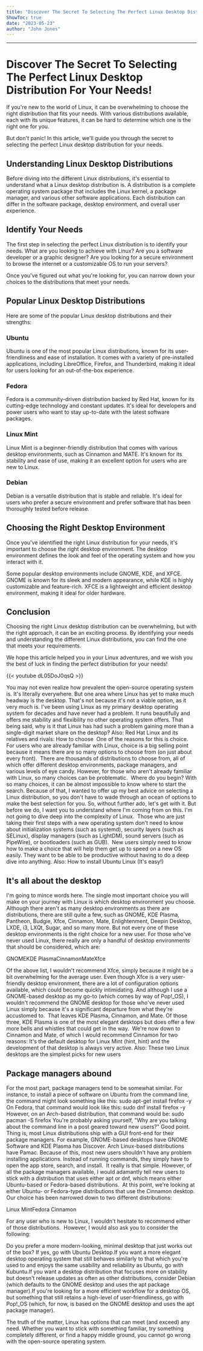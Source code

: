 ```yaml
---
title: "Discover The Secret To Selecting The Perfect Linux Desktop Distribution For Your Needs!"
ShowToc: true 
date: "2023-05-23"
author: "John Jones"
---
```

*****
# Discover The Secret To Selecting The Perfect Linux Desktop Distribution For Your Needs!

If you're new to the world of Linux, it can be overwhelming to choose the right distribution that fits your needs. With various distributions available, each with its unique features, it can be hard to determine which one is the right one for you.

But don't panic! In this article, we'll guide you through the secret to selecting the perfect Linux desktop distribution for your needs.

## Understanding Linux Desktop Distributions

Before diving into the different Linux distributions, it's essential to understand what a Linux desktop distribution is. A distribution is a complete operating system package that includes the Linux kernel, a package manager, and various other software applications. Each distribution can differ in the software package, desktop environment, and overall user experience.

## Identify Your Needs

The first step in selecting the perfect Linux distribution is to identify your needs. What are you looking to achieve with Linux? Are you a software developer or a graphic designer? Are you looking for a secure environment to browse the internet or a customizable OS to run your servers?

Once you've figured out what you're looking for, you can narrow down your choices to the distributions that meet your needs.

## Popular Linux Desktop Distributions

Here are some of the popular Linux desktop distributions and their strengths:

### Ubuntu

Ubuntu is one of the most popular Linux distributions, known for its user-friendliness and ease of installation. It comes with a variety of pre-installed applications, including LibreOffice, Firefox, and Thunderbird, making it ideal for users looking for an out-of-the-box experience.

### Fedora

Fedora is a community-driven distribution backed by Red Hat, known for its cutting-edge technology and constant updates. It's ideal for developers and power users who want to stay up-to-date with the latest software packages.

### Linux Mint

Linux Mint is a beginner-friendly distribution that comes with various desktop environments, such as Cinnamon and MATE. It's known for its stability and ease of use, making it an excellent option for users who are new to Linux.

### Debian

Debian is a versatile distribution that is stable and reliable. It's ideal for users who prefer a secure environment and prefer software that has been thoroughly tested before release.

## Choosing the Right Desktop Environment

Once you've identified the right Linux distribution for your needs, it's important to choose the right desktop environment. The desktop environment defines the look and feel of the operating system and how you interact with it.

Some popular desktop environments include GNOME, KDE, and XFCE. GNOME is known for its sleek and modern appearance, while KDE is highly customizable and feature-rich. XFCE is a lightweight and efficient desktop environment, making it ideal for older hardware.

## Conclusion

Choosing the right Linux desktop distribution can be overwhelming, but with the right approach, it can be an exciting process. By identifying your needs and understanding the different Linux distributions, you can find the one that meets your requirements.

We hope this article helped you in your Linux adventures, and we wish you the best of luck in finding the perfect distribution for your needs!

{{< youtube dL05DoJ0qsQ >}} 



You may not even realize how prevalent the open-source operating system is. It's literally everywhere.
But one area where Linux has yet to make much headway is the desktop. That's not because it's not a viable option, as it very much is. I've been using Linux as my primary desktop operating system for decades and have never had a problem. It runs beautifully and offers me stability and flexibility no other operating system offers.
That being said, why is it that Linux has had such a problem gaining more than a single-digit market share on the desktop?
Also: Red Hat Linux and its relatives and rivals: How to choose 
One of the reasons for this is choice. For users who are already familiar with Linux, choice is a big selling point because it means there are so many options to choose from (on just about every front). 
There are thousands of distributions to choose from, all of which offer different desktop environments, package managers, and various levels of eye candy. However, for those who aren't already familiar with Linux, so many choices can be problematic. 
Where do you begin? With so many choices, it can be almost impossible to know where to start the search. Because of that, I wanted to offer up my best advice on selecting a Linux distribution, so you don't have to wade through an ocean of options to make the best selection for you.
So, without further ado, let's get with it.
But before we do, I want you to understand where I'm coming from on this. I'm not going to dive deep into the complexity of Linux. 
Those who are just taking their first steps with a new operating system don't need to know about initialization systems (such as systemd), security layers (such as SELinux), display managers (such as LightDM), sound servers (such as PipeWire), or bootloaders (such as GUB). 
New users simply need to know how to make a choice that will help them get up to speed on a new OS easily. They want to be able to be productive without having to do a deep dive into anything.
Also: How to install Ubuntu Linux (It's easy!)

 
## It's all about the desktop


I'm going to mince words here. The single most important choice you will make on your journey with Linux is which desktop environment you choose. Although there aren't as many desktop environments as there are distributions, there are still quite a few, such as GNOME, KDE Plasma, Pantheon, Budgie, Xfce, Cinnamon, Mate, Enlightenment, Deepin Desktop, LXDE, i3, LXQt, Sugar, and so many more. But not every one of these desktop environments is the right choice for a new user.
For those who've never used Linux, there really are only a handful of desktop environments that should be considered, which are:

 
GNOMEKDE PlasmaCinnamonMateXfce


Of the above list, I wouldn't recommend Xfce, simply because it might be a bit overwhelming for the average user. Even though Xfce is a very user-friendly desktop environment, there are a lot of configuration options available, which could become quickly intimidating. And although I use a GNOME-based desktop as my go-to (which comes by way of Pop!_OS), I wouldn't recommend the GNOME desktop for those who've never used Linux simply because it's a significant departure from what they're accustomed to. 
That leaves KDE Plasma, Cinnamon, and Mate. Of those three, KDE Plasma is one of the most elegant desktops but does offer a few more bells and whistles that could get in the way. 
We're now down to Cinnamon and Mate, of which I would recommend Cinnamon for two reasons: It's the default desktop for Linux Mint (hint, hint) and the development of that desktop is always very active.
Also: These two Linux desktops are the simplest picks for new users

 
## Package managers abound


For the most part, package managers tend to be somewhat similar. For instance, to install a piece of software on Ubuntu from the command line, the command might look something like this:
sudo apt-get install firefox -y
On Fedora, that command would look like this:
sudo dnf install firefox -y
However, on an Arch-based distribution, that command would be:
sudo pacman -S firefox
You're probably asking yourself, "Why are you talking about the command line in a post geared toward new users?" Good point. Thing is, most Linux distributions ship with a GUI front-end for their package managers. For example, GNOME-based desktops have GNOME Software and KDE Plasma has Discover. Arch Linux-based distributions have Pamac. Because of this, most new users shouldn't have any problem installing applications. Instead of running commands, they simply have to open the app store, search, and install. 
It really is that simple. However, of all the package managers available, I would adamantly tell new users to stick with a distribution that uses either apt or dnf, which means either Ubuntu-based or Fedora-based distributions. 
At this point, we're looking at either Ubuntu- or Fedora-type distributions that use the Cinnamon desktop. Our choice has been narrowed down to two different distributions:

 
Linux MintFedora Cinnamon


For any user who is new to Linux, I wouldn't hesitate to recommend either of those distributions. 
However, I would also ask you to consider the following:

 
Do you prefer a more modern-looking, minimal desktop that just works out of the box? If yes, go with Ubuntu Desktop.If you want a more elegant desktop operating system that still behaves similarly to that which you're used to and enjoys the same usability and reliability as Ubuntu, go with Kubuntu.If you want a desktop distribution that focuses more on stability but doesn't release updates as often as other distributions, consider Debian (which defaults to the GNOME desktop and uses the apt package manager).If you're looking for a more efficient workflow for a desktop OS, but something that still retains a high-level of user-friendliness, go with Pop!_OS (which, for now, is based on the GNOME desktop and uses the apt package manager).


The truth of the matter, Linux has options that can meet (and exceed) any need. Whether you want to stick with something familiar, try something completely different, or find a happy middle ground, you cannot go wrong with the open-source operating system.




